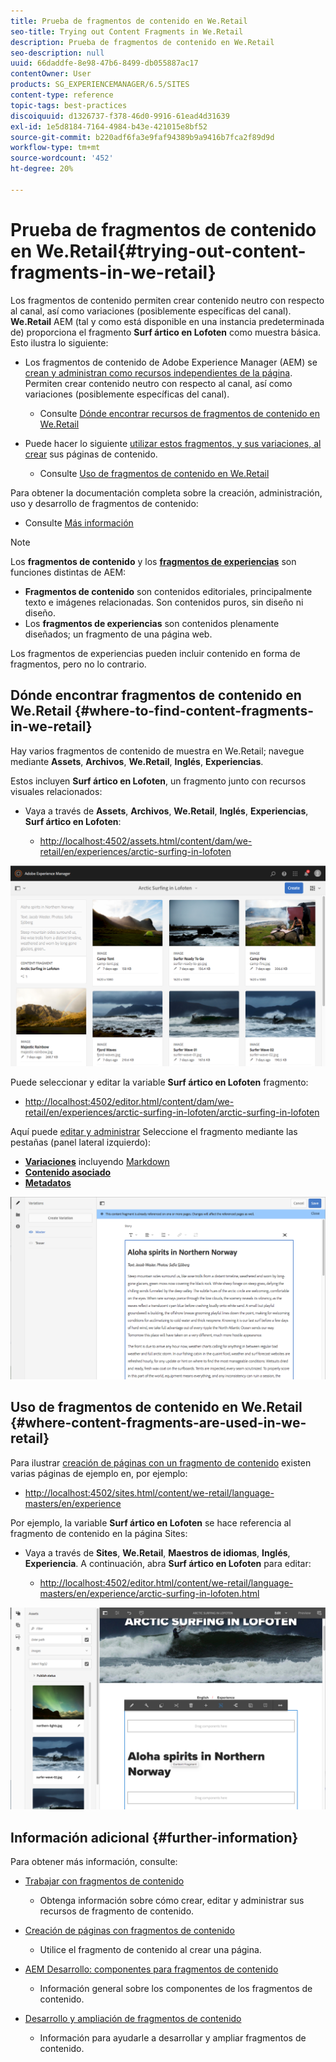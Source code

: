 ```yaml
---
title: Prueba de fragmentos de contenido en We.Retail
seo-title: Trying out Content Fragments in We.Retail
description: Prueba de fragmentos de contenido en We.Retail
seo-description: null
uuid: 66daddfe-8e98-47b6-8499-db055887ac17
contentOwner: User
products: SG_EXPERIENCEMANAGER/6.5/SITES
content-type: reference
topic-tags: best-practices
discoiquuid: d1326737-f378-46d0-9916-61ead4d31639
exl-id: 1e5d8184-7164-4984-b43e-421015e8bf52
source-git-commit: b220adf6fa3e9faf94389b9a9416b7fca2f89d9d
workflow-type: tm+mt
source-wordcount: '452'
ht-degree: 20%

---
```


# Prueba de fragmentos de contenido en We.Retail{#trying-out-content-fragments-in-we-retail}

Los fragmentos de contenido permiten crear contenido neutro con respecto al canal, así como variaciones (posiblemente específicas del canal). **We.Retail** AEM (tal y como está disponible en una instancia predeterminada de) proporciona el fragmento **Surf ártico en Lofoten** como muestra básica. Esto ilustra lo siguiente:

* Los fragmentos de contenido de Adobe Experience Manager (AEM) se [crean y administran como recursos independientes de la página](/help/assets/content-fragments/content-fragments.md). Permiten crear contenido neutro con respecto al canal, así como variaciones (posiblemente específicas del canal). 

   * Consulte [Dónde encontrar recursos de fragmentos de contenido en We.Retail](#where-to-find-content-fragments-in-we-retail)

* Puede hacer lo siguiente [utilizar estos fragmentos, y sus variaciones, al crear](/help/sites-authoring/content-fragments.md) sus páginas de contenido.

   * Consulte [Uso de fragmentos de contenido en We.Retail](#where-content-fragments-are-used-in-we-retail)

Para obtener la documentación completa sobre la creación, administración, uso y desarrollo de fragmentos de contenido:

* Consulte [Más información](#further-information)

>[!NOTE]
>
>Los **fragmentos de contenido** y los **[fragmentos de experiencias](/help/sites-authoring/experience-fragments.md)** son funciones distintas de AEM:
>
>* **Fragmentos de contenido** son contenidos editoriales, principalmente texto e imágenes relacionadas. Son contenidos puros, sin diseño ni diseño.
>* Los **fragmentos de experiencias** son contenidos plenamente diseñados; un fragmento de una página web.
>
>Los fragmentos de experiencias pueden incluir contenido en forma de fragmentos, pero no lo contrario.

## Dónde encontrar fragmentos de contenido en We.Retail {#where-to-find-content-fragments-in-we-retail}

Hay varios fragmentos de contenido de muestra en We.Retail; navegue mediante **Assets**, **Archivos**, **We.Retail**, **Inglés**, **Experiencias**.

Estos incluyen **Surf ártico en Lofoten**, un fragmento junto con recursos visuales relacionados:

* Vaya a través de **Assets**, **Archivos**, **We.Retail**, **Inglés**, **Experiencias**, **Surf ártico en Lofoten**:

   * [http://localhost:4502/assets.html/content/dam/we-retail/en/experiences/arctic-surfing-in-lofoten](http://localhost:4502/assets.html/content/dam/we-retail/en/experiences/arctic-surfing-in-lofoten)

![cf-44](assets/cf-44.png)

Puede seleccionar y editar la variable **Surf ártico en Lofoten** fragmento:

* [http://localhost:4502/editor.html/content/dam/we-retail/en/experiences/arctic-surfing-in-lofoten/arctic-surfing-in-lofoten](http://localhost:4502/editor.html/content/dam/we-retail/en/experiences/arctic-surfing-in-lofoten/arctic-surfing-in-lofoten)

Aquí puede [editar y administrar](/help/assets/content-fragments/content-fragments.md) Seleccione el fragmento mediante las pestañas (panel lateral izquierdo):

<!--![](do-not-localize/cf-45-aa.png) ![](do-not-localize/cf-45-a.png) ASSET does not exist-->

* **[Variaciones](/help/assets/content-fragments/content-fragments-variations.md)** incluyendo [Markdown](/help/assets/content-fragments/content-fragments-markdown.md)
* **[Contenido asociado](/help/assets/content-fragments/content-fragments-assoc-content.md)**
* **[Metadatos](/help/assets/content-fragments/content-fragments-metadata.md)**

![cf-46](assets/cf-46.png)

## Uso de fragmentos de contenido en We.Retail {#where-content-fragments-are-used-in-we-retail}

Para ilustrar [creación de páginas con un fragmento de contenido](/help/sites-authoring/content-fragments.md) existen varias páginas de ejemplo en, por ejemplo:

* [http://localhost:4502/sites.html/content/we-retail/language-masters/en/experience](http://localhost:4502/sites.html/content/we-retail/language-masters/en/experience)

Por ejemplo, la variable **Surf ártico en Lofoten** se hace referencia al fragmento de contenido en la página Sites:

* Vaya a través de **Sites**, **We.Retail**, **Maestros de idiomas**, **Inglés**, **Experiencia**. A continuación, abra **Surf ártico en Lofoten** para editar:

   * [http://localhost:4502/editor.html/content/we-retail/language-masters/en/experience/arctic-surfing-in-lofoten.html](http://localhost:4502/editor.html/content/we-retail/language-masters/en/experience/arctic-surfing-in-lofoten.html)

![cf-53](assets/cf-53.png)

## Información adicional {#further-information}

Para obtener más información, consulte:

* [Trabajar con fragmentos de contenido](/help/assets/content-fragments/content-fragments.md)

   * Obtenga información sobre cómo crear, editar y administrar sus recursos de fragmento de contenido.

* [Creación de páginas con fragmentos de contenido](/help/sites-authoring/content-fragments.md)

   * Utilice el fragmento de contenido al crear una página.

* [AEM Desarrollo: componentes para fragmentos de contenido](/help/sites-developing/components-content-fragments.md)

   * Información general sobre los componentes de los fragmentos de contenido.

* [Desarrollo y ampliación de fragmentos de contenido](/help/sites-developing/customizing-content-fragments.md)

   * Información para ayudarle a desarrollar y ampliar fragmentos de contenido.
